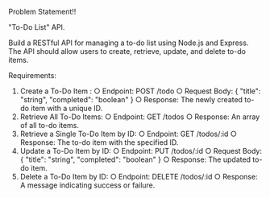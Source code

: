Problem Statement!!

"To-Do List" API.

Build a RESTful API for managing a to-do list using Node.js and Express. The API should allow users to create, retrieve, update, and delete to-do items.

Requirements:
1.	Create a To-Do Item :
    ○	Endpoint: POST /todo
    ○	Request Body: { "title": "string", "completed": "boolean" }
    ○	Response: The newly created to-do item with a unique ID.
2.	Retrieve All To-Do Items:
    ○	Endpoint: GET /todos
    ○	Response: An array of all to-do items.
3.	Retrieve a Single To-Do Item by ID:
    ○	Endpoint: GET /todos/:id
    ○	Response: The to-do item with the specified ID.
4.	Update a To-Do Item by ID:
    ○	Endpoint: PUT /todos/:id
    ○	Request Body: { "title": "string", "completed": "boolean" }
    ○	Response: The updated to-do item.
5.	Delete a To-Do Item by ID:
    ○	Endpoint: DELETE /todos/:id
    ○	Response: A message indicating success or failure.
